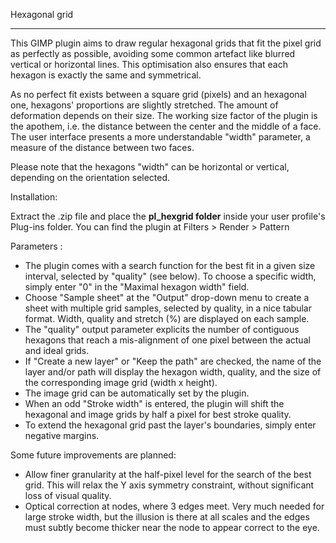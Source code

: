 
Hexagonal grid
**************

This GIMP plugin aims to draw regular hexagonal grids that fit the pixel grid as perfectly 
as possible, avoiding some common artefact like blurred vertical or horizontal lines. This 
optimisation also ensures that each hexagon is exactly the same and symmetrical.

As no perfect fit exists between a square grid (pixels) and an hexagonal one, hexagons' 
proportions are slightly stretched. The amount of deformation depends on their size. 
The working size factor of the plugin is the apothem, i.e. the distance between the 
center and the middle of a face. The user interface presents a more understandable 
"width" parameter, a measure of the distance between two faces.

Please note that the hexagons "width" can be horizontal or vertical, depending on the 
orientation selected.

Installation:

Extract the .zip file and place the **pl_hexgrid folder** inside your user profile's Plug-ins 
folder.
You can find the plugin at Filters > Render > Pattern


Parameters :

- The plugin comes with a search function for the best fit in a given size interval, 
  selected by "quality" (see below). To choose a specific width, simply enter "0" in the
  "Maximal hexagon width" field.
- Choose "Sample sheet" at the "Output" drop-down menu to create a sheet with multiple 
  grid samples, selected by quality, in a nice tabular format. Width, quality and 
  stretch (%) are displayed on each sample.
- The "quality" output parameter explicits the number of contiguous hexagons that reach 
  a mis-alignment of one pixel between the actual and ideal grids.
- If "Create a new layer" or "Keep the path" are checked, the name of the layer and/or 
  path will display the hexagon width, quality, and the size of the corresponding image 
  grid (width x height).
- The image grid can be automatically set by the plugin. 
- When an odd "Stroke width" is entered, the plugin will shift the hexagonal and image 
  grids by half a pixel for best stroke quality.
- To extend the hexagonal grid past the layer's boundaries, simply enter negative margins. 


Some future improvements are planned:

  - Allow finer granularity at the half-pixel level for the search of the best grid.
   This will relax the Y axis symmetry constraint, without significant loss of 
   visual quality.
  - Optical correction at nodes, where 3 edges meet. Very much needed for large 
   stroke width, but the illusion is there at all scales and the edges must
   subtly become thicker near the node to appear correct to the eye.

